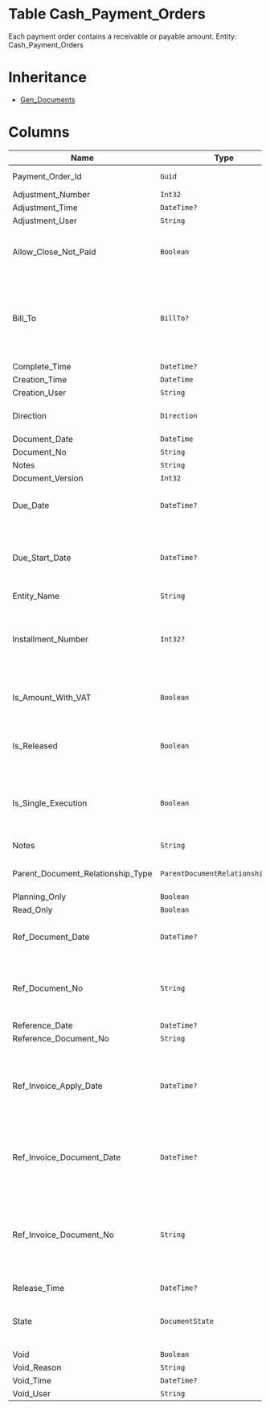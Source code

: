 # Table Cash_Payment_Orders

Each payment order contains a receivable or payable amount. Entity: Cash_Payment_Orders

# Inheritance

* [Gen_Documents](Gen_Documents.md)

# Columns

| Name | Type | Value | Description |
| - | - | - | --- |
|Payment_Order_Id|`Guid`|`PK`, Readonly||
|Adjustment_Number|`Int32`|Readonly||
|Adjustment_Time|`DateTime?`|Readonly||
|Adjustment_User|`String`|Readonly||
|Allow_Close_Not_Paid|`Boolean`||True to allow closing of payment orders, that are not fully paid. `Required` `Default(false)` `Filter(eq)` |
|Bill_To|`BillTo?`|Allowed: `C`, `L`|If filled indicates which party is billed for the total amount. Possible values: 'C' = Company (means the Party_Id), 'L' = Company location (the Location_Party_Id), null = unidentified. `Filter(eq)` |
|Complete_Time|`DateTime?`|Readonly||
|Creation_Time|`DateTime`|Readonly||
|Creation_User|`String`|Readonly||
|Direction|`Direction`|Allowed: `I`, `R`|I for Payment issue, R for payment receipt. `Required` `Default("I")` `Filter(eq)` |
|Document_Date|`DateTime`|||
|Document_No|`String`|||
|Notes|`String`|||
|Document_Version|`Int32`|Readonly||
|Due_Date|`DateTime?`||The due date of the payment. null means there is no due date. `Filter(eq;ge;le)` |
|Due_Start_Date|`DateTime?`||The date at which the payment becomes executable. null means the payment is executable at all times. `Filter(eq;ge;le)` `ORD` |
|Entity_Name|`String`|Readonly||
|Installment_Number|`Int32?`||Consequtive installment number. Used for identifying the payment when using payment plans. null means that the payment is not part of a payment plan. `Filter(eq)` |
|Is_Amount_With_VAT|`Boolean`||Is_Amount_With_VAT=true if the requested amount includes VAT. `Required` `Default(true)` `Filter(eq)` |
|Is_Released|`Boolean`|Readonly|True if the document is not void and its state is released or greater. `Required` `Default(false)` `Filter(eq)` `ReadOnly` |
|Is_Single_Execution|`Boolean`|Readonly|Specifies whether the document is a single execution of its order document. `Required` `Default(false)` `Filter(eq)` `ReadOnly` |
|Notes|`String`||Notes for this PaymentOrder. |
|Parent_Document_Relationship_Type|`ParentDocumentRelationshipType?`|Allowed: `S`, `N`, Readonly||
|Planning_Only|`Boolean`|Readonly||
|Read_Only|`Boolean`|Readonly||
|Ref_Document_Date|`DateTime?`||The date of the original document. null means that it is unknown. `Filter(eq)` |
|Ref_Document_No|`String`||The number of the document which has created the payment order and is the basis for the payment. `Required` `Filter(eq)` |
|Reference_Date|`DateTime?`|||
|Reference_Document_No|`String`|||
|Ref_Invoice_Apply_Date|`DateTime?`||The apply date of the related invoice. Not specified when the payment order isn't related to any invoice or the apply date is unknown. `Filter(eq;ge;le)` |
|Ref_Invoice_Document_Date|`DateTime?`||The date of the related invoice. null means that the payment order isn't related to any invoice or the date is unknown. `Filter(eq;ge;le)` |
|Ref_Invoice_Document_No|`String`||The number of the invoice which has created or is related to the payment order and is the basis for the payment. null means that the payment order isn't created or related to any invoice. `Filter(eq)` |
|Release_Time|`DateTime?`|Readonly||
|State|`DocumentState`|Allowed: `0`, `5`, `10`, `20`, `30`, `40`, `50`, Readonly||
|Void|`Boolean`|Readonly||
|Void_Reason|`String`|Readonly||
|Void_Time|`DateTime?`|Readonly||
|Void_User|`String`|Readonly||
